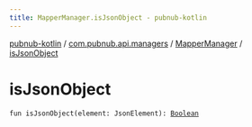```yaml
---
title: MapperManager.isJsonObject - pubnub-kotlin
---
```


[pubnub-kotlin](../../index.html) / [com.pubnub.api.managers](../index.html) / [MapperManager](index.html) / [isJsonObject](./is-json-object.html)

# isJsonObject

`fun isJsonObject(element: JsonElement): `[`Boolean`](https://kotlinlang.org/api/latest/jvm/stdlib/kotlin/-boolean/index.html)